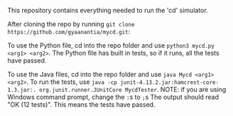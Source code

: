 This repository contains everything needed to run the 'cd' simulator.

After cloning the repo by running `git clone https://github.com/gyaanantia/mycd.git`:

To use the Python file, cd into the repo folder and use `python3 mycd.py <arg1> <arg2>`.
The Python file has built in tests, so if it runs, all the tests have passed.
  
To use the Java files, cd into the repo folder and use `java Mycd <arg1> <arg2>`.
To run the tests, use `java -cp junit-4.13.2.jar:hamcrest-core-1.3.jar:. org.junit.runner.JUnitCore MycdTester`.
NOTE: if you are using Windows command prompt, change the `:`s to `;`s
The output should read "OK (12 tests)".
This means the tests have passed.


